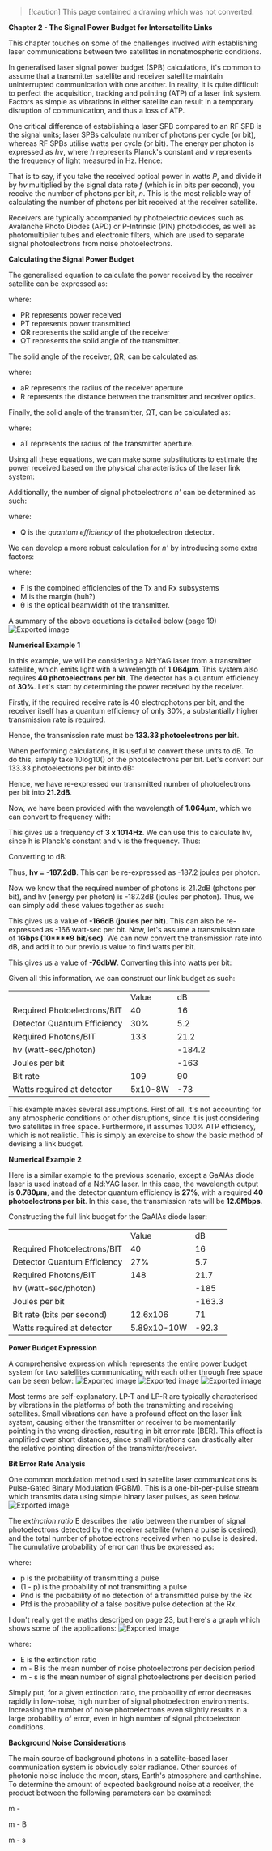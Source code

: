 > [!caution] This page contained a drawing which was not converted.   

**Chapter 2 - The Signal Power Budget for Intersatellite Links**
 
This chapter touches on some of the challenges involved with establishing laser communications between two satellites in nonatmospheric conditions.
 
In generalised laser signal power budget (SPB) calculations, it's common to assume that a transmitter satellite and receiver satellite maintain uninterrupted communication with one another. In reality, it is quite difficult to perfect the acquisition, tracking and pointing (ATP) of a laser link system. Factors as simple as vibrations in either satellite can result in a temporary disruption of communication, and thus a loss of ATP.
 
One critical difference of establishing a laser SPB compared to an RF SPB is the signal units; laser SPBs calculate number of photons per cycle (or bit), whereas RF SPBs utilise watts per cycle (or bit). The energy per photon is expressed as _hν_, where _h_ represents Planck's constant and _ν_ represents the frequency of light measured in Hz. Hence:
      

That is to say, if you take the received optical power in watts _P_, and divide it by _hν_ multiplied by the signal data rate _f_ (which is in bits per second), you receive the number of photons per bit, _n_. This is the most reliable way of calculating the number of photons per bit received at the receiver satellite.
 
Receivers are typically accompanied by photoelectric devices such as Avalanche Photo Diodes (APD) or P-Intrinsic (PIN) photodiodes, as well as photomultiplier tubes and electronic filters, which are used to separate signal photoelectrons from noise photoelectrons.
 
**Calculating the Signal Power Budget**
 
The generalised equation to calculate the power received by the receiver satellite can be expressed as:
       
where:
 
- PR represents power received
- PT represents power transmitted
- ΩR represents the solid angle of the receiver
- ΩT represents the solid angle of the transmitter.
 
The solid angle of the receiver, ΩR, can be calculated as:
         

where:
 
- aR represents the radius of the receiver aperture
- R represents the distance between the transmitter and receiver optics.
 
Finally, the solid angle of the transmitter, ΩT, can be calculated as:
         

where:
 
- aT represents the radius of the transmitter aperture.
 
Using all these equations, we can make some substitutions to estimate the power received based on the physical characteristics of the laser link system:
             
Additionally, the number of signal photoelectrons _n'_ can be determined as such:
            

where:
 
- Q is the _quantum efficiency_ of the photoelectron detector.
 
We can develop a more robust calculation for _n'_ by introducing some extra factors:
             
where:
 
- F is the combined efficiencies of the Tx and Rx subsystems
- M is the margin (huh?)
- θ is the optical beamwidth of the transmitter.
 
A summary of the above equations is detailed below (page 19)
 ![Exported image](Exported%20image%2020241010164210-0.png)  

**Numerical Example 1**
 
In this example, we will be considering a Nd:YAG laser from a transmitter satellite, which emits light with a wavelength of **1.064μm**. This system also requires **40 photoelectrons per bit**. The detector has a quantum efficiency of **30%**. Let's start by determining the power received by the receiver.
 
Firstly, if the required receive rate is 40 electrophotons per bit, and the receiver itself has a quantum efficiency of only 30%, a substantially higher transmission rate is required.
      

Hence, the transmission rate must be **133.33 photoelectrons per bit**.
 
When performing calculations, it is useful to convert these units to dB. To do this, simply take 10log10() of the photoelectrons per bit. Let's convert our 133.33 photoelectrons per bit into dB:
       
Hence, we have re-expressed our transmitted number of photoelectrons per bit into **21.2dB**.
 
Now, we have been provided with the wavelength of **1.064μm**, which we can convert to frequency with:
         

This gives us a frequency of **3 x 10****14****Hz**. We can use this to calculate hν, since h is Planck's constant and ν is the frequency. Thus:
                        

Converting to dB:
       
Thus, **hν = -187.2dB**. This can be re-expressed as -187.2 joules per photon.
 
Now we know that the required number of photons is 21.2dB (photons per bit), and hν (energy per photon) is -187.2dB (joules per photon). Thus, we can simply add these values together as such:
            

This gives us a value of **-166dB (joules per bit)**. This can also be re-expressed as -166 watt-sec per bit. Now, let's assume a transmission rate of **1Gbps (10****9** **bit/sec)**. We can now convert the transmission rate into dB, and add it to our previous value to find watts per bit.
                  

This gives us a value of **-76dbW**. Converting this into watts per bit:
                            
Given all this information, we can construct our link budget as such:
 
|   |   |   |
|---|---|---|
||Value|dB|
|Required Photoelectrons/BIT|40|16|
|Detector Quantum Efficiency|30%|5.2|
|Required Photons/BIT|133|21.2|
|hν (watt-sec/photon)||-184.2|
|Joules per bit||-163|
|Bit rate|109|90|
|Watts required at detector|5x10-8W|-73|
 
This example makes several assumptions. First of all, it's not accounting for any atmospheric conditions or other disruptions, since it is just considering two satellites in free space. Furthermore, it assumes 100% ATP efficiency, which is not realistic. This is simply an exercise to show the basic method of devising a link budget.
 
**Numerical Example 2**
 
Here is a similar example to the previous scenario, except a GaAlAs diode laser is used instead of a Nd:YAG laser. In this case, the wavelength output is **0.780μm**, and the detector quantum efficiency is **27%**, with a required **40 photoelectrons per bit**. In this case, the transmission rate will be **12.6Mbps**.
                                                                                          

Constructing the full link budget for the GaAlAs diode laser:
 
|   |   |   |
|---|---|---|
||Value|dB|
|Required Photoelectrons/BIT|40|16|
|Detector Quantum Efficiency|27%|5.7|
|Required Photons/BIT|148|21.7|
|hν (watt-sec/photon)||-185|
|Joules per bit||-163.3|
|Bit rate (bits per second)|12.6x106|71|
|Watts required at detector|5.89x10-10W|-92.3|
 
**Power Budget Expression**
 
A comprehensive expression which represents the entire power budget system for two satellites communicating with each other through free space can be seen below:
 ![Exported image](Exported%20image%2020241010164212-1.png) ![Exported image](Exported%20image%2020241010164217-2.png) ![Exported image](Exported%20image%2020241010164219-3.png)  

Most terms are self-explanatory. LP-T and LP-R are typically characterised by vibrations in the platforms of both the transmitting and receiving satellites. Small vibrations can have a profound effect on the laser link system, causing either the transmitter or receiver to be momentarily pointing in the wrong direction, resulting in bit error rate (BER). This effect is amplified over short distances, since small vibrations can drastically alter the relative pointing direction of the transmitter/receiver.
 
**Bit Error Rate Analysis**
 
One common modulation method used in satellite laser communications is Pulse-Gated Binary Modulation (PGBM). This is a one-bit-per-pulse stream which transmits data using simple binary laser pulses, as seen below.
 ![Exported image](Exported%20image%2020241010164221-4.png)  

The _extinction ratio_ E describes the ratio between the number of signal photoelectrons detected by the receiver satellite (when a pulse is desired), and the total number of photoelectrons received when no pulse is desired. The cumulative probability of error can thus be expressed as:
          
where:
 
- p is the probability of transmitting a pulse
- (1 - p) is the probability of not transmitting a pulse
- Pnd is the probability of no detection of a transmitted pulse by the Rx
- Pfd is the probability of a false positive pulse detection at the Rx.
 
I don't really get the maths described on page 23, but here's a graph which shows some of the applications:
 ![Exported image](Exported%20image%2020241010164222-5.png)  

where:
 
- E is the extinction ratio
- m - B is the mean number of noise photoelectrons per decision period
- m - s is the mean number of signal photoelectrons per decision period
 
Simply put, for a given extinction ratio, the probability of error decreases rapidly in low-noise, high number of signal photoelectron environments. Increasing the number of noise photoelectrons even slightly results in a large probability of error, even in high number of signal photoelectron conditions.
 
**Background Noise Considerations**
 
The main source of background photons in a satellite-based laser communication system is obviously solar radiance. Other sources of photonic noise include the moon, stars, Earth's atmosphere and earthshine. To determine the amount of expected background noise at a receiver, the product between the following parameters can be examined:
                                                      

m -

m - B

m - s